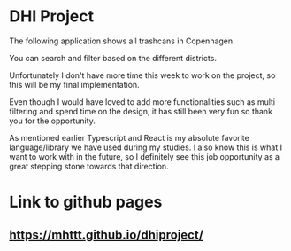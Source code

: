 # DHI Project

The following application shows all trashcans in Copenhagen.

You can search and filter based on the different districts.

Unfortunately I don't have more time this week to work on the project, so this will be my final implementation.

Even though I would have loved to add more functionalities such as multi filtering and spend time on the design, it has still been very fun so thank you for the opportunity.

As mentioned earlier Typescript and React is my absolute favorite language/library we have used during my studies. I also know this is what I want to work with in the future, so I definitely see this job opportunity as a great stepping stone towards that direction.

# Link to github pages

## https://mhttt.github.io/dhiproject/
